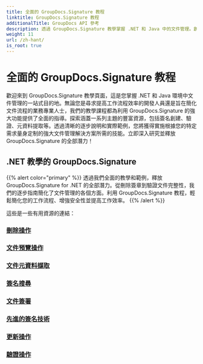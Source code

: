 ```yaml
---
title: 全面的 GroupDocs.Signature 教程
linktitle: GroupDocs.Signature 教程
additionalTitle: GroupDocs API 參考
description: 透過 GroupDocs.Signature 教學掌握 .NET 和 Java 中的文件管理。創建、驗證、提取元資料等等。深入了解無縫工作流程！
weight: 11
url: /zh-hant/
is_root: true
---
```


# 全面的 GroupDocs.Signature 教程


歡迎來到 GroupDocs.Signature 教學頁面，這是您掌握 .NET 和 Java 環境中文件管理的一站式目的地。無論您是尋求提高工作流程效率的開發人員還是旨在簡化文件流程的業務專業人士，我們的教學課程都為利用 GroupDocs.Signature 的強大功能提供了全面的指導。探索涵蓋一系列主題的豐富資源，包括簽名創建、驗證、元資料提取等。透過清晰的逐步說明和實際範例，您將獲得實施根據您的特定需求量身定制的強大文件管理解決方案所需的技能。立即深入研究並釋放 GroupDocs.Signature 的全部潛力！
## .NET 教學的 GroupDocs.Signature
{{% alert color="primary" %}}
透過我們全面的教學和範例，釋放 GroupDocs.Signature for .NET 的全部潛力。從刪除簽章到驗證文件完整性，我們的逐步指南簡化了文件管理的各個方面。利用 GroupDocs.Signature 教程，輕鬆簡化您的工作流程、增強安全性並提高工作效率。
{{% /alert %}}

這些是一些有用資源的連結：
 
### [刪除操作](./net/delete-operations/)
### [文件預覽操作](./net/document-preview-operations/)
### [文件元資料擷取](./net/document-metadata-extraction/)
### [簽名搜尋](./net/signature-searching/)
### [文件簽署](./net/document-signing/)
### [先進的簽名技術](./net/advanced-signature-techniques/)
### [更新操作](./net/update-operations/)
### [驗證操作](./net/verify-operations/)



